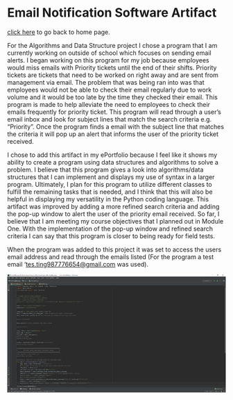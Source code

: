 # Email Notification Software Artifact

[click here](https://joeyf12.github.io/) to go back to home page.

For the Algorithms and Data Structure project I chose a program that I am currently working on outside of school which focuses on sending email alerts. I began working on this program for my job because employees would miss emails with Priority tickets until the end of their shifts. Priority tickets are tickets that need to be worked on right away and are sent from management via email. The problem that was being ran into was that employees would not be able to check their email regularly due to work volume and it would be too late by the time they checked their email. This program is made to help alleviate the need to employees to check their emails frequently for priority ticket. This program will read through a user’s email inbox and look for subject lines that match the search criteria e.g. “Priority”. Once the program finds a email with the subject line that matches the criteria it will pop up an alert that informs the user of the priority ticket received. 

I chose to add this artifact in my ePortfolio because I feel like it shows my ability to create a program using data structures and algorithms to solve a problem. I believe that this program gives a look into algorithms/data structures that I can implement and displays my use of syntax in a larger program. Ultimately, I plan for this program to utilize different classes to fulfill the remaining tasks that is needed, and I think that this will also be helpful in displaying my versatility in the Python coding language. This artifact was improved by adding a more refined search criteria and adding the pop-up window to alert the user of the priority email received. So far, I believe that I am meeting my course objectives that I planned out in Module One. With the implementation of the pop-up window and refined search criteria I can say that this program is closer to being ready for field tests.

When the program was added to this project it was set to access the users email address and read through the emails listed (For the program a test email ‘tes.ting987776654@gmail.com was used).

<img src="picture1.png">
